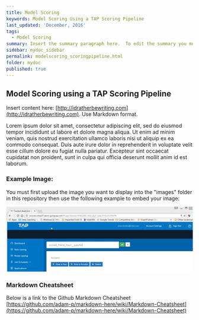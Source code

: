 ```yaml
---
title: Model Scoring
keywords: Model Scoring Using a TAP Scoring Pipeline
last_updated: 'December, 2016'
tags:
  - Model Scoring
summary: Insert the summary paragraph here.  To edit the summary you must edit the meta data for this post. 
sidebar: mydoc_sidebar
permalink: modelscoring_scoringpipeline.html
folder: mydoc
published: true
---
```


## Model Scoring using a TAP Scoring Pipeline

Insert content here: [http://idratherbewriting.com](http://idratherbewriting.com). Use Markdown format.

Lorem ipsum dolor sit amet, consectetur adipiscing elit, sed do eiusmod tempor incididunt ut labore et dolore magna aliqua. Ut enim ad minim veniam, quis nostrud exercitation ullamco laboris nisi ut aliquip ex ea commodo consequat. Duis aute irure dolor in reprehenderit in voluptate velit esse cillum dolore eu fugiat nulla pariatur. Excepteur sint occaecat cupidatat non proident, sunt in culpa qui officia deserunt mollit anim id est laborum.

### Example Image:

You must first upload the image you want to display into the "images" folder in this repository then use the following example to embed your image:

![EditField_DataCatalog.jpg](/images/EditField_DataCatalog.jpg)

### Markdown Cheatsheet

Below is a link to the Github Markdown Cheatsheet 
[https://github.com/adam-p/markdown-here/wiki/Markdown-Cheatsheet](https://github.com/adam-p/markdown-here/wiki/Markdown-Cheatsheet)
